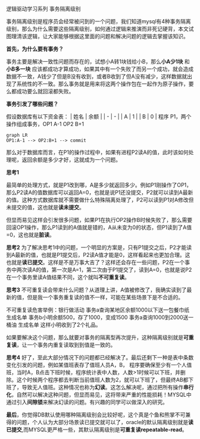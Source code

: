 逻辑驱动学习系列 事务隔离级别

事务隔离级别是程序员会经常被问到的一个问题，我们知道mysql有4种事务隔离级别，那么为什么需要这些隔离级别，如何通过逻辑来推演而非死记硬背，本文试图理清该逻辑，让大家能够根据这里面的问题和解决问题的逻辑去掌握该知识。

**首先，为什么要有事务？**

事务主要是解决一致性问题而存在的，试想小A转1块钱给小B，那么**小A少1块** 和 **小B多一块** 应该都成功才算成功，如果其中有一个失败了而另一个成功，就会造成数据不一致，A钱少了但是B没有收到，或者B收到了但A没有减少，这样数据就出现了系统性的不一致。那么事务就是用来将这两个操作包在一起作为原子操作，要么都成功要么就回滚都失败。

**事务引发了哪些问题？**

假设数据库有以下资金表：
| 姓名 | 余额 |
| - | - |
| A | 1 |
| B | 0 |
程序 P1，两个操作组成事务，OP1 A-1 OP2 B+1
```mermaid
graph LR
OP1:A-1 --> OP2:B+1 --> commit
```
那么对于数据库而言，在P1的操作过程中，如果有进程P2读A的值，此时该如何处理呢，返回余额是多少才好，这就成为一个问题。

**思考1**

最简单的处理方式，就是P1改到哪，A是多少就返回多少。例如P1刚操作了OP1，那么P2读A的值数据库可以返回A=0，也就是说P1还没提交，P2就可以读到A最新的值。这种方式数据库就不需要做什么特殊隔离处理了，P2可以读到P1对A修改但未提交的值，这也就是**读未提交**。

但显而易见这样会引发很多问题，如果P1在执行OP2操作B时候失败了，那么需要回滚OP1操作，那么P1读到的A值就是错的，A从未变为0的状态，但P1读到了A值=0，这也就是**脏读**。

**思考2**
为了解决思考1中的问题，一个明显的方案是，只有P1提交之后，P2才能读到A最新的值，也就是P1提交后，P2读A值才能是0，这样看起来也更加合理。这也就是**读已提交**。这样是不是万事大吉了？这样还会存在一些问题，P2在一个事务中两次读A的值，第一次是A=1，第二次由于P1提交了，读到A=0，也就是说P2在一个事务里读A值结果不同，这个就叫**不可重复读**。

**思考3**
不可重复读会带来什么问题？从道理上讲，A值被修改了，我确实读到了最新的值，但是我一个事务重复读的值不一样，可能在某些场景下是不合适的。

不可重复读危害举例：银行做活动 事务a查询某地区余额1000以下送一包餐巾纸 生成名单 事务b小明余额500，存了1000，变成1500 事务a查询1000到2000送一桶油 生成名单 这样小明收到了2个礼品。

如果要解决这个问题，那么就要对事务的隔离型再次提升，这种隔离级别就是**可重复读**，让一个事务内重复读取到到值是一致的。

**思考4**
好了，至此大部分情况下的问题都已经解决了。最后还剩下一种是表中条数变化引发的问题，例如某值班表存了值班人员A，B， 程序要确保至少有一个人值班，当时A，B点击下班时候，程序统计表中人数，人数>1时候可以下班，并删除。这个时候两个程序都去判断当前值班人数为2，就可以下班了，但最终AB都下班了，导致无人值班。这种情况也称为**幻读**。这怎么解决呢，通过把所有操作**串行化**，自然可以解决这种问题，但显而易见，这将带来严重的性能损耗！MYSQL中通过引入**间隙锁**来解决幻读的问题。有兴趣的同学可以做深入的研究。

**最后**，你觉得DB默认使用哪种隔离级别会比较好呢，这个真是个鱼和熊掌不可兼得的问题，个人认为大部分场景读已提交就可以了，oracle的默认隔离级别就是**读已提交**,而MYSQL更严格一些，其默认隔离级别是**可重复读repeatable-read**。